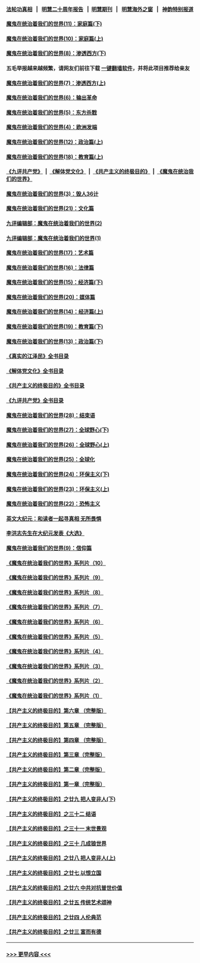 #### [法轮功真相](https://github.com/gfw-breaker/truth/blob/master/README.md?t=0) &nbsp;&nbsp;|&nbsp;&nbsp; [明慧二十周年报告](https://github.com/gfw-breaker/mh-reports/blob/master/README.md?t=0) &nbsp;&nbsp;|&nbsp;&nbsp;[明慧期刊](https://github.com/gfw-breaker/mh-qikan) &nbsp;&nbsp;|&nbsp;&nbsp; [明慧海外之窗](https://github.com/gfw-breaker/mh-news/blob/master/README.md?t=0) &nbsp;&nbsp;|&nbsp;&nbsp; [神韵特别报道](https://github.com/gfw-breaker/mh-news/blob/master/shenyun.md?t=0)
#### [魔鬼在统治着我们的世界(11)：家庭篇(下)](../pages/nsc422/n10440961.md?t=12081350) 
#### [魔鬼在统治着我们的世界(10)：家庭篇(上)](../pages/nsc422/n10435448.md?t=12081350) 
#### [魔鬼在统治着我们的世界(8)：渗透西方(下)](../pages/nsc422/n10429603.md?t=12081350) 
#### 五毛举报越来越频繁，请网友们前往下载 [一键翻墙软件](https://github.com/gfw-breaker/ssr-accounts)，并将此项目推荐给亲友
#### [魔鬼在统治着我们的世界(7)：渗透西方(上)](../pages/nsc422/n10426013.md?t=12081350) 
#### [魔鬼在统治着我们的世界(6)：输出革命](../pages/nsc422/n10421536.md?t=12081350) 
#### [魔鬼在统治着我们的世界(5)：东方杀戮](../pages/nsc422/n10417707.md?t=12081350) 
#### [魔鬼在统治着我们的世界(4)：欧洲发端](../pages/nsc422/n10414890.md?t=12081350) 
#### [魔鬼在统治着我们的世界(12)：政治篇(上)](../pages/nsc422/n10444576.md?t=12081350) 
#### [魔鬼在统治着我们的世界(18)：教育篇(上)](../pages/nsc422/n10526970.md?t=12081350) 
#### [《九评共产党》](https://github.com/begood0513/9ping.md/blob/master/README.md) &nbsp;|&nbsp; [《解体党文化》](../../../../jtdwh.md/blob/master/README.md)  &nbsp;|&nbsp; [《共产主义的终极目的》](../../../../gczydzjmd.md/blob/master/README.md) &nbsp;|&nbsp; [《魔鬼在统治我们的世界》](../../../../mgztzwmdsj.md/blob/master/README.md) 
#### [魔鬼在统治着我们的世界(3)：毁人36计](../pages/nsc422/n10411583.md?t=12081350) 
#### [魔鬼在统治着我们的世界(21)：文化篇](../pages/nsc422/n10597706.md?t=12081350) 
#### [九评编辑部：魔鬼在统治着我们的世界(2)](../pages/nsc422/n10410036.md?t=12081350) 
#### [九评编辑部：魔鬼在统治着我们的世界(1)](../pages/nsc422/n10406825.md?t=12081350) 
#### [魔鬼在统治着我们的世界(17)：艺术篇](../pages/nsc422/n10499093.md?t=12081350) 
#### [魔鬼在统治着我们的世界(16)：法律篇](../pages/nsc422/n10485969.md?t=12081350) 
#### [魔鬼在统治着我们的世界(15)：经济篇(下)](../pages/nsc422/n10469975.md?t=12081350) 
#### [魔鬼在统治着我们的世界(20)：媒体篇](../pages/nsc422/n10586579.md?t=12081350) 
#### [魔鬼在统治着我们的世界(14)：经济篇(上)](../pages/nsc422/n10457370.md?t=12081350) 
#### [魔鬼在统治着我们的世界(19)：教育篇(下)](../pages/nsc422/n10564808.md?t=12081350) 
#### [魔鬼在统治着我们的世界(13)：政治篇(下)](../pages/nsc422/n10448270.md?t=12081350) 
#### [《真实的江泽民》全书目录](../pages/nsc422/n13721399.md?t=12081350) 
#### [《解体党文化》全书目录](../pages/nsc422/n13721157.md?t=12081350) 
#### [《共产主义的终极目的》全书目录](../pages/nsc422/n13721048.md?t=12081350) 
#### [《九评共产党》全书目录](../pages/nsc422/n13708085.md?t=12081350) 
#### [魔鬼在统治着我们的世界(28)：结束语](../pages/nsc422/n10936246.md?t=12081350) 
#### [魔鬼在统治着我们的世界(27)：全球野心(下)](../pages/nsc422/n10928319.md?t=12081350) 
#### [魔鬼在统治着我们的世界(26)：全球野心(上)](../pages/nsc422/n10900318.md?t=12081350) 
#### [魔鬼在统治着我们的世界(25)：全球化](../pages/nsc422/n10788205.md?t=12081350) 
#### [魔鬼在统治着我们的世界(24)：环保主义(下)](../pages/nsc422/n10695307.md?t=12081350) 
#### [魔鬼在统治着我们的世界(23)：环保主义(上)](../pages/nsc422/n10688613.md?t=12081350) 
#### [魔鬼在统治着我们的世界(22)：恐怖主义](../pages/nsc422/n10614727.md?t=12081350) 
#### [英文大纪元：和读者一起寻真相 无所畏惧](../pages/nsc422/n12542027.md?t=12081350) 
#### [李洪志先生在大纪元发表《大选》](../pages/nsc422/n12534746.md?t=12081350) 
#### [魔鬼在统治着我们的世界(9)：信仰篇](../pages/nsc422/n10432159.md?t=12081350) 
#### [《魔鬼在统治着我们的世界》系列片（10）](../pages/nsc422/n12292670.md?t=12081350) 
#### [《魔鬼在统治着我们的世界》系列片（9）](../pages/nsc422/n12290859.md?t=12081350) 
#### [《魔鬼在统治着我们的世界》系列片（8）](../pages/nsc422/n12287445.md?t=12081350) 
#### [《魔鬼在统治着我们的世界》系列片（7）](../pages/nsc422/n12283425.md?t=12081350) 
#### [《魔鬼在统治着我们的世界》系列片（6）](../pages/nsc422/n12282314.md?t=12081350) 
#### [《魔鬼在统治着我们的世界》系列片（5）](../pages/nsc422/n12281419.md?t=12081350) 
#### [《魔鬼在统治着我们的世界》系列片（4）](../pages/nsc422/n12274024.md?t=12081350) 
#### [《魔鬼在统治着我们的世界》系列片（3）](../pages/nsc422/n12271322.md?t=12081350) 
#### [《魔鬼在统治着我们的世界》系列片（2）](../pages/nsc422/n12269049.md?t=12081350) 
#### [《魔鬼在统治着我们的世界》系列片（1）](../pages/nsc422/n12267575.md?t=12081350) 
#### [【共产主义的终极目的】第六章 （完整版）](../pages/nsc422/n11428913.md?t=12081350) 
#### [【共产主义的终极目的】第五章 （完整版）](../pages/nsc422/n11428912.md?t=12081350) 
#### [【共产主义的终极目的】第四章 （完整版）](../pages/nsc422/n11428907.md?t=12081350) 
#### [【共产主义的终极目的】第三章（完整版）](../pages/nsc422/n11428848.md?t=12081350) 
#### [【共产主义的终极目的】第二章（完整版）](../pages/nsc422/n11428831.md?t=12081350) 
#### [【共产主义的终极目的】第一章（完整版）](../pages/nsc422/n11417651.md?t=12081350) 
#### [【共产主义的终极目的】之廿九 把人变非人(下)](../pages/nsc422/n11344140.md?t=12081350) 
#### [【共产主义的终极目的】之三十二 结语](../pages/nsc422/n11360535.md?t=12081350) 
#### [【共产主义的终极目的】之三十一 末世景观](../pages/nsc422/n11351129.md?t=12081350) 
#### [【共产主义的终极目的】之三十 几成狼世界](../pages/nsc422/n11348280.md?t=12081350) 
#### [【共产主义的终极目的】之廿八 把人变非人(上)](../pages/nsc422/n11340492.md?t=12081350) 
#### [【共产主义的终极目的】之廿七 以恨立国](../pages/nsc422/n11336944.md?t=12081350) 
#### [【共产主义的终极目的】之廿六 中共对抗普世价值](../pages/nsc422/n11324785.md?t=12081350) 
#### [【共产主义的终极目的】之廿五 传统艺术颂神](../pages/nsc422/n11296396.md?t=12081350) 
#### [【共产主义的终极目的】之廿四 人伦典范](../pages/nsc422/n11296397.md?t=12081350) 
#### [【共产主义的终极目的】之廿三 富而有德](../pages/nsc422/n11283598.md?t=12081350) 

----
#### [ >>> 更早内容 <<< ](../indexes/nsc422-earlier.md)

